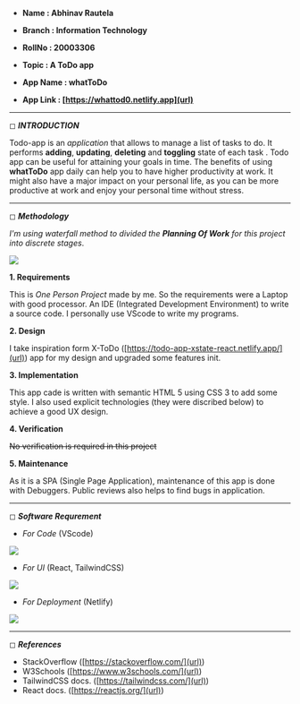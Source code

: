 - **Name : Abhinav Rautela**

- **Branch : Information Technology**

- **RollNo : 20003306** 

- **Topic : A ToDo app**

- **App Name : whatToDo**

- **App Link : [https://whattod0.netlify.app](url)**

--------

◻ ***INTRODUCTION***


Todo-app is an *application* that allows to manage a list of tasks to do. It performs **adding**, **updating**, **deleting** and **toggling** state of each task . Todo app can be useful for  attaining your goals in time. The benefits of using **whatToDo** app daily can help you to have higher productivity at work. It might also have a major impact on your personal life, as you can be more productive at work and enjoy your personal time without stress.

--------

◻ ***Methodology***

 _I'm using waterfall method to divided the **Planning Of Work** for this project into discrete stages_.

![](https://www.edrawsoft.com/templates/images/waterfall-methodology.png)

**1. Requirements**

This is *One Person Project* made by me. So the requirements were a Laptop with good processor. An IDE (Integrated Development Environment) to write a source code. I personally
use VScode to write my programs.

**2. Design**

I take inspiration form X-ToDo ([https://todo-app-xstate-react.netlify.app/](url)) app for my design and upgraded some features init.


**3. Implementation**

This app cade is written with semantic HTML 5 using CSS 3 to add some style. I also used  explicit technologies (they were discribed below) to achieve a good UX design.

**4. Verification**

~~No verification is required in this project~~

 
**5. Maintenance**

As it is a SPA (Single Page Application),  maintenance of this app is done with Debuggers. Public reviews also helps to find bugs in application. 

--------

◻ ***Software Requrement***

- *For Code* (VScode)

![](https://wallpaperaccess.com/full/5809796.png)



- *For UI* (React, TailwindCSS) 


![](https://res.cloudinary.com/practicaldev/image/fetch/s--K8pf5HVu--/c_imagga_scale,f_auto,fl_progressive,h_420,q_auto,w_1000/https://dev-to-uploads.s3.amazonaws.com/i/a90rgal0ypgtl1swvmxc.png)


- *For Deployment* (Netlify) 

![](https://www.netlify.com/img/global/meta-image.jpg)

--------

◻ ***References***

- StackOverflow
([https://stackoverflow.com/](url))
- W3Schools
([https://www.w3schools.com/](url))
- TailwindCSS docs.
([https://tailwindcss.com/](url))
- React docs.
([https://reactjs.org/](url))
